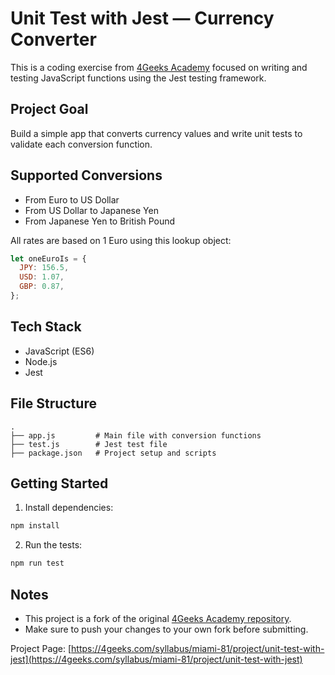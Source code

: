 # Unit Test with Jest — Currency Converter

This is a coding exercise from [4Geeks Academy](https://4geeks.com/syllabus/miami-81/project/unit-test-with-jest) focused on writing and testing JavaScript functions using the Jest testing framework.

## Project Goal

Build a simple app that converts currency values and write unit tests to validate each conversion function.

## Supported Conversions

- From Euro to US Dollar
- From US Dollar to Japanese Yen
- From Japanese Yen to British Pound

All rates are based on 1 Euro using this lookup object:

```js
let oneEuroIs = {
  JPY: 156.5,
  USD: 1.07,
  GBP: 0.87,
};
```

## Tech Stack

- JavaScript (ES6)
- Node.js
- Jest

## File Structure

```
.
├── app.js         # Main file with conversion functions
├── test.js        # Jest test file
├── package.json   # Project setup and scripts
```

## Getting Started

1. Install dependencies:

```bash
npm install
```

2. Run the tests:

```bash
npm run test
```

## Notes

- This project is a fork of the original [4Geeks Academy repository](https://github.com/breatheco-de/exercise-unit-test-with-jest).
- Make sure to push your changes to your own fork before submitting.

Project Page: [https://4geeks.com/syllabus/miami-81/project/unit-test-with-jest](https://4geeks.com/syllabus/miami-81/project/unit-test-with-jest)

